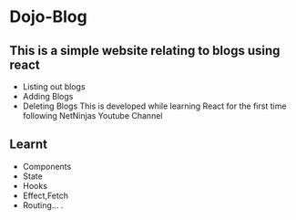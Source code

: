 # Dojo-Blog

## This is a simple website relating to blogs using react
* Listing out blogs
* Adding Blogs
* Deleting Blogs
 This is developed while learning React for the first time following NetNinjas Youtube Channel
 
 ## Learnt 
 * Components
 * State
 * Hooks
 * Effect,Fetch
 * Routing...
 .
